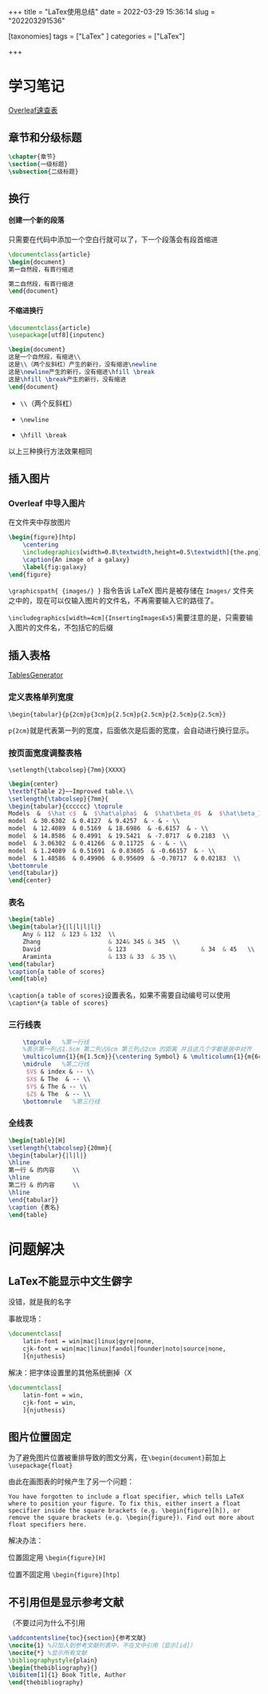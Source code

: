 +++
title = "LaTex使用总结"
date = 2022-03-29 15:36:14
slug = "202203291536"

[taxonomies]
tags = ["LaTex" ]
categories = ["LaTex"]

+++

<!-- more -->

# 学习笔记

[Overleaf速查表](https://blog.csdn.net/weixin_39876450/article/details/112287980)

## 章节和分级标题

```latex
\chapter{章节}
\section{一级标题}
\subsection{二级标题}
```

## 换行

#### 创建一个新的段落

只需要在代码中添加一个空白行就可以了，下一个段落会有段首缩进

```latex
\documentclass{article}
\begin{document}
第一自然段，有首行缩进

第二自然段，有首行缩进
\end{document}

```

#### 不缩进换行

```latex
\documentclass{article}
\usepackage[utf8]{inputenc}

\begin{document}
这是一个自然段，有缩进\\
这是\\（两个反斜杠）产生的新行，没有缩进\newline
这是\newline产生的新行，没有缩进\hfill \break
这是\hfill \break产生的新行，没有缩进
\end{document}
```

- `\\`（两个反斜杠）

- `\newline`
- `\hfill \break`

以上三种换行方法效果相同

## 插入图片

### Overleaf 中导入图片

在文件夹中存放图片

```latex
\begin{figure}[htp]
    \centering
   	\includegraphics[width=0.8\textwidth,height=0.5\textwidth]{the.png}
    \caption{An image of a galaxy}
    \label{fig:galaxy}
\end{figure}

```

`\graphicspath{ {images/} }` 指令告诉 LaTeX  图片是被存储在 `Images/` 文件夹之中的，现在可以仅输入图片的文件名，不再需要输入它的路径了。

`\includegraphics[width=4cm]{InsertingImagesEx5}`需要注意的是，只需要输入图片的文件名，不包括它的后缀

## 插入表格

[TablesGenerator](https://www.tablesgenerator.com/latex_tables)

### 定义表格单列宽度

```
\begin{tabular}{p{2cm}p{3cm}p{2.5cm}p{2.5cm}p{2.5cm}p{2.5cm}}
```

`p{2cm}`就是代表第一列的宽度，后面依次是后面的宽度，会自动进行换行显示。

### 按页面宽度调整表格

`\setlength{\tabcolsep}{7mm}{XXXX}`

```latex
\begin{center}
\textbf{Table 2}~~Improved table.\\
\setlength{\tabcolsep}{7mm}{
\begin{tabular}{cccccc} \toprule
Models  &  $\hat c$  &  $\hat\alpha$  &  $\hat\beta_0$  &  $\hat\beta_1$  &  $\hat\beta_2$  \\ \hline
model  & 30.6302  & 0.4127  & 9.4257  & - & - \\
model  & 12.4089  & 0.5169  & 18.6986  & -6.6157  & - \\
model  & 14.8586  & 0.4991  & 19.5421  & -7.0717  & 0.2183  \\
model  & 3.06302  & 0.41266  & 0.11725  & - & - \\
model  & 1.24089  & 0.51691  & 0.83605  & -0.66157  & - \\
model  & 1.48586  & 0.49906  & 0.95609  & -0.70717  & 0.02183  \\
\bottomrule
\end{tabular}}
\end{center}
```



### 表名

```latex
\begin{table}
\begin{tabular}{|l|l|l|l|}
	Any & 112  & 123 & 132  \\
	Zhang                   & 324& 345 & 345  \\
	David                   & 123                     & 34  & 45   \\
	Araminta                & 133 & 33  & 35 \\ 
\end{tabular}
\caption{a table of scores}
\end{table}
```
`\caption{a table of scores}`设置表名，如果不需要自动编号可以使用`\caption*{a table of scores}`



### 三行线表

```latex
	\toprule   %第一行线
    %表示第一列占1.5cm 第二列占6cm 第三列占2cm 的距离 并且这几个字都是居中对齐
    \multicolumn{1}{m{1.5cm}}{\centering Symbol} & \multicolumn{1}{m{6cm}}{\centering Definition} & \multicolumn{1}{m{2cm}}{ Unit} \\
    \midrule   %第二行线
     $V$ & index & -- \\
     $X$ & The  & -- \\
     $Y$ & The & -- \\
     $Z$ & The  & -- \\
    \bottomrule   %第三行线
```

### 全线表

```latex
\begin{table}[H]
\setlength{\tabcolsep}{20mm}{
\begin{tabular}{|l|l|}
\hline
第一行 & 的内容     \\ 
\hline
第二行 & 的内容     \\ 
\hline
\end{tabular}}
\caption {表名}
\end{table}
```



# 问题解决

## LaTex不能显示中文生僻字

没错，就是我的名字

事故现场：

```latex
\documentclass[
    latin-font = win|mac|linux|gyre|none,
    cjk-font = win|mac|linux|fandol|founder|noto|source|none,
    ]{njuthesis}
```

解决：把字体设置里的其他系统删掉（X

```latex
\documentclass[
    latin-font = win,
    cjk-font = win,
    ]{njuthesis}
```

## 图片位置固定

为了避免图片位置被重排导致的图文分离，在`\begin{document}`前加上`\usepackage{float}`

由此在画图表的时候产生了另一个问题：

`You have forgotten to include a float specifier, which tells LaTeX where to position your figure. To fix this, either insert a float specifier inside the square brackets (e.g. \begin{figure}[h]), or remove the square brackets (e.g. \begin{figure}). Find out more about float specifiers here.`

解决办法：

位置固定用 `\begin{figure}[H]`

位置不固定用 `\begin{figure}[htp]`

## 不引用但是显示参考文献

（不要过问为什么不引用

```latex
\addcontentsline{toc}{section}{参考文献}
\nocite{1} %只加入到参考文献列表中，不在文中引用（显示[id]）
\nocite{*} %显示所有文献
\bibliographystyle{plain}
\begin{thebibliography}{}
\bibitem[1]{1} Book Title, Author
\end{thebibliography}

```

